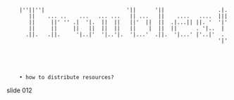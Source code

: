         |''||''|                          '||      '||                 .|.
           ||    ... ..    ...   ... ...   || ...   ||    ....   ....  |||
           ||     ||' '' .|  '|.  ||  ||   ||'  ||  ||  .|...|| ||. '  '|'
           ||     ||     ||   ||  ||  ||   ||    |  ||  ||      . '|..  |
          .||.   .||.     '|..|'  '|..'|.  '|...'  .||.  '|...' |'..|'  .
                                                                       '|'





        • how to distribute resources?

















































































slide 012
